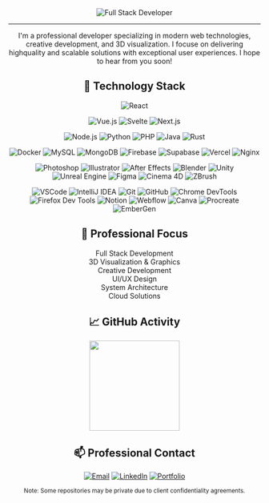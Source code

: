 <div align="center">

<div align="center">
  <img src="https://img.shields.io/badge/Full_Stack-Developer-0099ff?style=for-the-badge" alt="Full Stack Developer"/>
</div>

---

I'm a professional developer specializing in modern web technologies, creative development, and 3D visualization. I focuse on delivering highquality and scalable solutions with exceptional user experiences. I hope to hear from you soon!

## 🔧 Technology Stack

![React](https://img.shields.io/badge/-React-61DAFB?style=flat-square&logo=react&logoColor=black)

![Vue.js](https://img.shields.io/badge/-Vue.js-4FC08D?style=flat-square&logo=vue.js&logoColor=white)
![Svelte](https://img.shields.io/badge/-Svelte-FF3E00?style=flat-square&logo=svelte&logoColor=white)
![Next.js](https://img.shields.io/badge/-Next.js-000000?style=flat-square&logo=next.js&logoColor=white)

![Node.js](https://img.shields.io/badge/-Node.js-339933?style=flat-square&logo=node.js&logoColor=white)
![Python](https://img.shields.io/badge/-Python-3776AB?style=flat-square&logo=python&logoColor=white)
![PHP](https://img.shields.io/badge/-PHP-777BB4?style=flat-square&logo=php&logoColor=white)
![Java](https://img.shields.io/badge/-Java-007396?style=flat-square&logo=java&logoColor=white)
![Rust](https://img.shields.io/badge/-Rust-000000?style=flat-square&logo=rust&logoColor=white)

![Docker](https://img.shields.io/badge/-Docker-2496ED?style=flat-square&logo=docker&logoColor=white)
![MySQL](https://img.shields.io/badge/-MySQL-4479A1?style=flat-square&logo=mysql&logoColor=white)
![MongoDB](https://img.shields.io/badge/-MongoDB-47A248?style=flat-square&logo=mongodb&logoColor=white)
![Firebase](https://img.shields.io/badge/-Firebase-FFCA28?style=flat-square&logo=firebase&logoColor=black)
![Supabase](https://img.shields.io/badge/-Supabase-3ECF8E?style=flat-square&logo=supabase&logoColor=white)
![Vercel](https://img.shields.io/badge/-Vercel-000000?style=flat-square&logo=vercel&logoColor=white)
![Nginx](https://img.shields.io/badge/-Nginx-009639?style=flat-square&logo=nginx&logoColor=white)

![Photoshop](https://img.shields.io/badge/-Photoshop-31A8FF?style=flat-square&logo=adobe-photoshop&logoColor=white)
![Illustrator](https://img.shields.io/badge/-Illustrator-FF9A00?style=flat-square&logo=adobe-illustrator&logoColor=white)
![After Effects](https://img.shields.io/badge/-After_Effects-9999FF?style=flat-square&logo=adobe-after-effects&logoColor=white)
![Blender](https://img.shields.io/badge/-Blender-F5792A?style=flat-square&logo=blender&logoColor=white)
![Unity](https://img.shields.io/badge/-Unity-000000?style=flat-square&logo=unity&logoColor=white)
![Unreal Engine](https://img.shields.io/badge/-Unreal_Engine-313131?style=flat-square&logo=unreal-engine&logoColor=white)
![Figma](https://img.shields.io/badge/-Figma-F24E1E?style=flat-square&logo=figma&logoColor=white)
![Cinema 4D](https://img.shields.io/badge/-Cinema_4D-011A6A?style=flat-square&logo=cinema4d&logoColor=white)
![ZBrush](https://img.shields.io/badge/-ZBrush-121011?style=flat-square&logo=zbrush&logoColor=white)

![VSCode](https://img.shields.io/badge/-VSCode-007ACC?style=flat-square&logo=visual-studio-code&logoColor=white)
![IntelliJ IDEA](https://img.shields.io/badge/-IntelliJ_IDEA-000000?style=flat-square&logo=intellij-idea&logoColor=white)
![Git](https://img.shields.io/badge/-Git-F05032?style=flat-square&logo=git&logoColor=white)
![GitHub](https://img.shields.io/badge/-GitHub-181717?style=flat-square&logo=github&logoColor=white)
![Chrome DevTools](https://img.shields.io/badge/-Chrome_DevTools-4285F4?style=flat-square&logo=google-chrome&logoColor=white)
![Firefox Dev Tools](https://img.shields.io/badge/-Firefox_Dev_Tools-FF7139?style=flat-square&logo=firefox&logoColor=white)
![Notion](https://img.shields.io/badge/-Notion-000000?style=flat-square&logo=notion&logoColor=white)
![Webflow](https://img.shields.io/badge/-Webflow-4353FF?style=flat-square&logo=webflow&logoColor=white)
![Canva](https://img.shields.io/badge/-Canva-00C4CC?style=flat-square&logo=canva&logoColor=white)
![Procreate](https://img.shields.io/badge/-Procreate-9ED1F7?style=flat-square&logo=procreate&logoColor=black)
![EmberGen](https://img.shields.io/badge/-EmberGen-FF5733?style=flat-square&logoColor=white)

## 💼 Professional Focus

<div align="center">
Full Stack Development
<div align="center">
3D Visualization & Graphics
<div align="center">
Creative Development
<div align="center">
UI/UX Design
<div align="center">
System Architecture
<div align="center">
Cloud Solutions
</div>

## 📈 GitHub Activity

<img height="180em" src="https://github-readme-stats.vercel.app/api?username=CalebWD&show_icons=true&bg_color=0D1117,0D1117,1A2B45&text_color=FFFFFF&title_color=FFFFFF&icon_color=58A6FF&hide_border=true&border_radius=10"/>

## 📫 Professional Contact

[![Email](https://img.shields.io/badge/Email-D14836?style=for-the-badge&logo=gmail&logoColor=white)](mailto:metavr@yahoo.com)
[![LinkedIn](https://img.shields.io/badge/LinkedIn-0077B5?style=for-the-badge&logo=linkedin&logoColor=white)](https://github.com/404)
[![Portfolio](https://img.shields.io/badge/Portfolio-000000?style=for-the-badge&logo=About.me&logoColor=white)](https://github.com/CalebWD/Portfolio)


</div>
</div>
<small>Note: Some repositories may be private due to client confidentiality agreements. </small>

